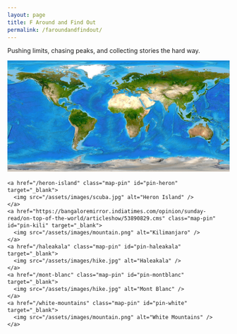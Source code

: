 ```yaml
---
layout: page
title: F Around and Find Out
permalink: /faroundandfindout/
---
```


Pushing limits, chasing peaks, and collecting stories the hard way.

<style>
  .map-pin {
    position: absolute;
    width: 32px;
    height: 32px;
    transform: translate(-50%, -100%);
    z-index: 10;
  }

  .map-pin img {
    width: 100%;
    height: auto;
    /* This will be scaled down to counteract the parent's scale */
  }
</style>

<div id="scroll-map-wrapper" style="height: 1000vh;">
  <div id="scroll-map" style="position: relative; height: 100vh; overflow: hidden;">
    <img id="map-img" src="/assets/images/world-map.jpg"
     style="width: 2560px; height: auto; position: sticky; top: 0; transform-origin: top left;" />

    <a href="/heron-island" class="map-pin" id="pin-heron" target="_blank">
      <img src="/assets/images/scuba.jpg" alt="Heron Island" />
    </a>
    <a href="https://bangaloremirror.indiatimes.com/opinion/sunday-read/on-top-of-the-world/articleshow/53890829.cms" class="map-pin" id="pin-kili" target="_blank">
      <img src="/assets/images/mountain.png" alt="Kilimanjaro" />
    </a>
    <a href="/haleakala" class="map-pin" id="pin-haleakala" target="_blank">
      <img src="/assets/images/hike.jpg" alt="Haleakala" />
    </a>
    <a href="/mont-blanc" class="map-pin" id="pin-montblanc" target="_blank">
      <img src="/assets/images/hike.jpg" alt="Mont Blanc" />
    </a>
    <a href="/white-mountains" class="map-pin" id="pin-white" target="_blank">
      <img src="/assets/images/mountain.png" alt="White Mountains" />
    </a>
  </div>
</div>

<div style="text-align: center; margin-top: 40px;">
  <a href="/faroundandfindout/" style="display: inline-block; padding: 15px 30px; text-decoration: none; border-radius: 5px; font-weight: bold; font-size: 16px; border: 2px solid currentColor;">Back to Top</a>
</div>

<script src="https://cdnjs.cloudflare.com/ajax/libs/gsap/3.11.5/gsap.min.js"></script>
<script src="https://cdnjs.cloudflare.com/ajax/libs/gsap/3.11.5/ScrollTrigger.min.js"></script>

<script>
gsap.registerPlugin(ScrollTrigger);

const map = document.getElementById("map-img");
const pins = {
  heron: document.getElementById("pin-heron"),
  kili: document.getElementById("pin-kili"),
  haleakala: document.getElementById("pin-haleakala"),
  montblanc: document.getElementById("pin-montblanc"),
  white: document.getElementById("pin-white")
};
const naturalWidth = 2560;

function getScaleFactor() {
  return map.clientWidth / naturalWidth;
}

function setPinPositions() {
  const s = getScaleFactor();
  pins.heron.style.left = `${2374 * s}px`;
  pins.heron.style.top = `${813 * s}px`;
  pins.kili.style.left = `${1544 * s}px`;
  pins.kili.style.top = `${661 * s}px`;
  pins.haleakala.style.left = `${170 * s}px`;
  pins.haleakala.style.top = `${482 * s}px`;
  pins.montblanc.style.left = `${1343 * s}px`;
  pins.montblanc.style.top = `${313 * s}px`;
  pins.white.style.left = `${772 * s}px`;
  pins.white.style.top = `${329 * s}px`;
}

function buildTimeline() {
  ScrollTrigger.getAll().forEach(t => t.kill());
  const scale = getScaleFactor();
  const mapContainer = document.getElementById("scroll-map");
  const containerWidth = mapContainer.clientWidth;
  const containerHeight = mapContainer.clientHeight;
  
  // Calculate viewport center
  const viewportCenterX = containerWidth / 2;
  const viewportCenterY = containerHeight / 2;
  
  const zooms = [
    { pin: pins.heron, x: 2374 * scale, y: 813 * scale, zoomScale: 6.5 },
    { pin: pins.kili, x: 1544 * scale, y: 661 * scale, zoomScale: 6.5 },
    { pin: pins.haleakala, x: 170 * scale, y: 482 * scale, zoomScale: 7 },
    { pin: pins.montblanc, x: 1343 * scale, y: 313 * scale, zoomScale: 6.5 },
    { pin: pins.white, x: 772 * scale, y: 329 * scale, zoomScale: 6.5 }
  ];

  const tl = gsap.timeline({
    scrollTrigger: {
      trigger: "#scroll-map-wrapper",
      start: "top top",
      end: "bottom top",
      scrub: true,
      pin: "#scroll-map",
      anticipatePin: 1
    }
  });

  // Initially hide all pins
  gsap.set(Object.values(pins), { display: 'none' });

  zooms.forEach((z, i) => {
    const base = i * 2;
    
    // Calculate translation to center the target point in viewport
    const translateX = viewportCenterX - (z.x * z.zoomScale);
    const translateY = viewportCenterY - (z.y * z.zoomScale);

    // Zoom in on the map and pin
    tl.to([map, z.pin], { 
      scale: z.zoomScale, 
      x: translateX, 
      y: translateY, 
      duration: 1 
    }, base);
    
    // Counter-scale the pin's image to keep its size constant
    tl.to(z.pin.querySelector('img'), {
      scale: 1 / z.zoomScale,
      duration: 1
    }, base);
    
    // Position pin at viewport center when zoom reaches 6x
    tl.set(z.pin, { 
      left: `${viewportCenterX}px`,
      top: `${viewportCenterY}px`,
      display: "block" 
    }, base + (6 / z.zoomScale));
    
    // Hide pin when zoom drops below 6x during zoom out
    tl.set(z.pin, { display: "none" }, base + 1 + (1 - 6 / z.zoomScale));

    // Zoom out the map and pin
    tl.to([map, z.pin], { 
      scale: 1, 
      x: 0, 
      y: 0, 
      duration: 1 
    }, base + 1);

    // Reset the pin's image scale
    tl.to(z.pin.querySelector('img'), {
      scale: 1,
      duration: 1
    }, base + 1);
    
    // Reset pin position after zoom out
    tl.call(() => setPinPositions(), [], base + 2);
  });
}

// Use ResizeObserver to rebuild after the map image resizes or loads
const observer = new ResizeObserver(() => {
  setPinPositions();
  buildTimeline();
});
observer.observe(map);

// In-case image was already loaded before JS runs
if (map.complete) {
  setPinPositions();
  buildTimeline();
}
</script>